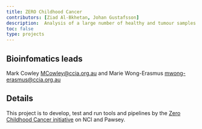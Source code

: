 ```yaml
---
title: ZERO Childhood Cancer
contributors: [Ziad Al-Bkhetan, Johan Gustafsson]
description:  Analysis of a large number of healthy and tumour samples by the Zero Childhood Cancer initiative.
toc: false
type: projects
---
```


## Bioinfomatics leads

Mark Cowley <MCowley@ccia.org.au> and Marie Wong-Erasmus <mwong-erasmus@ccia.org.au>

## Details

This project is to develop, test and run tools and pipelines by the [Zero Childhood Cancer initiative](https://www.zerochildhoodcancer.org.au/) on NCI and Pawsey. 
